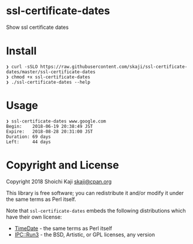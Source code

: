 # ssl-certificate-dates

Show ssl certificate dates

# Install

    ❯ curl -sSLO https://raw.githubusercontent.com/skaji/ssl-certificate-dates/master/ssl-certificate-dates
    ❯ chmod +x ssl-certificate-dates
    ❯ ./ssl-certificate-dates --help

# Usage

    ❯ ssl-certificate-dates www.google.com
    Begin:    2018-06-19 20:38:49 JST
    Expire:   2018-08-28 20:31:00 JST
    Duration: 69 days
    Left:     44 days

# Copyright and License

Copyright 2018 Shoichi Kaji <skaji@cpan.org>

This library is free software; you can redistribute it and/or modify
it under the same terms as Perl itself.

Note that `ssl-certificate-dates` embeds the following distributions which have their own license:

* [TimeDate](https://metacpan.org/release/TimeDate) - the same terms as Perl itself
* [IPC::Run3](https://metacpan.org/release/IPC-Run3) - the BSD, Artistic, or GPL licenses, any version
